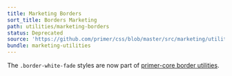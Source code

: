```yaml
---
title: Marketing Borders
sort_title: Borders Marketing
path: utilities/marketing-borders
status: Deprecated
source: 'https://github.com/primer/css/blob/master/src/marketing/utilities/borders.scss'
bundle: marketing-utilities
---
```


The `.border-white-fade` styles are now part of [primer-core border utilities](/css/utilities/borders#border-colors).
